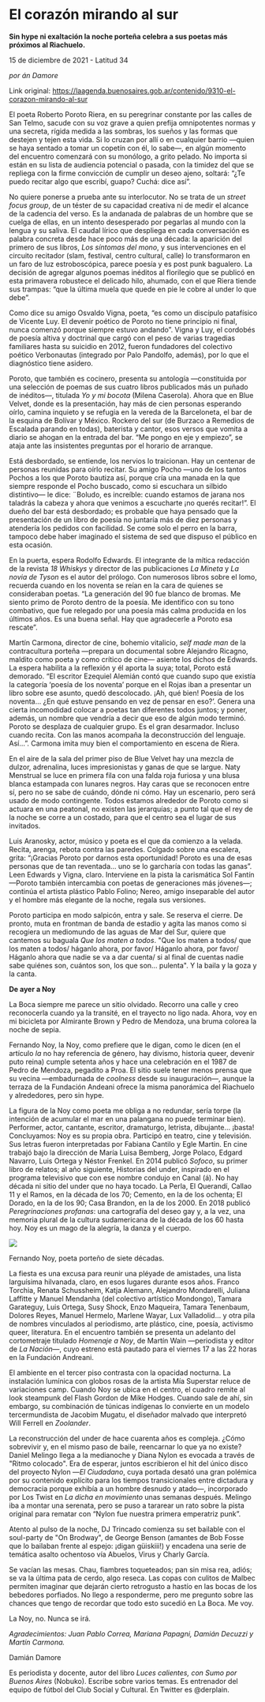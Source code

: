 # El corazón mirando al sur

**Sin hype ni exaltación la noche porteña celebra a sus poetas más próximos al Riachuelo.**

15 de diciembre de 2021 - Latitud 34

_por án Damore_

Link original: https://laagenda.buenosaires.gob.ar/contenido/9310-el-corazon-mirando-al-sur



El poeta Roberto Poroto Riera, en su peregrinar constante por las calles de San Telmo, sacude con su voz grave a quien prefija omnipotentes normas y una secreta, rígida medida a las sombras, los sueños y las formas que destejen y tejen esta vida. Si lo cruzan por allí o en cualquier barrio —quien se haya sentado a tomar un copetín con él, lo sabe—, en algún momento del encuentro comenzará con su monólogo, a grito pelado. No importa si están en su lista de audiencia potencial o pasada, con la timidez del que se repliega con la firme convicción de cumplir un deseo ajeno, soltará: “¿Te puedo recitar algo que escribí, guapo? Cuchá: dice así”.




No quiere ponerse a prueba ante su interlocutor. No se trata de un *street focus group*, de un téster de su capacidad creativa ni de medir el alcance de la cadencia del verso. Es la andanada de palabras de un hombre que se cuelga de ellas, en un intento desesperado por pegarlas al mundo con la lengua y su saliva. El caudal lírico que despliega en cada conversación es palabra concreta desde hace poco más de una década: la aparición del primero de sus libros, *Los síntomas del mono*, y sus intervenciones en el circuito recitador (slam, festival, centro cultural, calle) lo transformaron en un faro de luz estroboscópica, parece poesía y es post punk bagualero. La decisión de agregar algunos poemas inéditos al florilegio que se publicó en esta primavera robustece el delicado hilo, ahumado, con el que Riera tiende sus trampas: “que la última muela que quede en pie le cobre al under lo que debe”.




Como dice su amigo Osvaldo Vigna, poeta, “es como un discípulo patafísico de Vicente Luy. El devenir poético de Poroto no tiene principio ni final, nunca comenzó porque siempre estuvo andando”. Vigna y Luy, el cordobés de poesía altiva y doctrinal que cargó con el peso de varias tragedias familiares hasta su suicidio en 2012, fueron fundadores del colectivo poético Verbonautas (integrado por Palo Pandolfo, además), por lo que el diagnóstico tiene asidero.




Poroto, que también es cocinero, presenta su antología —constituida por una selección de poemas de sus cuatro libros publicados más un puñado de inéditos—, titulada *Yo y mi bocota* (Milena Caserola). Ahora que en Blue Velvet, donde es la presentación, hay más de cien personas esperando oírlo, camina inquieto y se refugia en la vereda de la Barceloneta, el bar de la esquina de Bolívar y México. Rockero del sur (de Burzaco a Remedios de Escalada parando en todas), baterista y cantor, esos versos que vomita a diario se ahogan en la entrada del bar. “Me pongo en eje y empiezo”, se ataja ante las insistentes preguntas por el horario de arranque.




Está desbordado, se entiende, los nervios lo traicionan. Hay un centenar de personas reunidas para oírlo recitar. Su amigo Pocho —uno de los tantos Pochos a los que Poroto bautiza así, porque cría una manada en la que siempre responde el Pocho buscado, como si escuchara un silbido distintivo— le dice: ¨Boludo, es increíble: cuando estamos de jarana nos taladrás la cabeza y ahora que venimos a escucharte ¡no querés recitar!”. El dueño del bar está desbordado; es probable que haya pensado que la presentación de un libro de poesía no juntaría más de diez personas y atendería los pedidos con facilidad. Se come solo el perro en la barra, tampoco debe haber imaginado el sistema de sed que dispuso el público en esta ocasión.




En la puerta, espera Rodolfo Edwards. El integrante de la mítica redacción de la revista *18 Whiskys* y director de las publicaciones *La Mineta* y *La novia de Tyson* es el autor del prólogo. Con numerosos libros sobre el lomo, recuerda cuando en los noventa se reían en la cara de quienes se consideraban poetas. “La generación del 90 fue blanco de bromas. Me siento primo de Poroto dentro de la poesía. Me identifico con su tono combativo, que fue relegado por una poesía más calma producida en los últimos años. Es una buena señal. Hay que agradecerle a Poroto esa rescate”.




Martín Carmona, director de cine, bohemio vitalicio, *self made man* de la contracultura porteña —prepara un documental sobre Alejandro Ricagno, maldito como poeta y como crítico de cine— asiente los dichos de Edwards. La espera habilita a la reflexión y él aporta la suya; total, Poroto está demorado. “El escritor Ezequiel Alemián contó que cuando supo que existía la categoría ‘poesía de los noventa’ porque en el Rojas iban a presentar un libro sobre ese asunto, quedó descolocado. ¡Ah, qué bien! Poesía de los noventa… ¿En qué estuve pensando en vez de pensar en eso?’. Genera una cierta incomodidad colocar a poetas tan diferentes todos juntos; y poner, además, un nombre que vendría a decir que eso de algún modo terminó. Poroto se desplaza de cualquier grupo. Es el gran desarmador. Incluso cuando recita. Con las manos acompaña la deconstrucción del lenguaje. Así…”. Carmona imita muy bien el comportamiento en escena de Riera.




En el aire de la sala del primer piso de Blue Velvet hay una mezcla de dulzor, adrenalina, luces impresionistas y ganas de que se largue. Naty Menstrual se luce en primera fila con una falda roja furiosa y una blusa blanca estampada con lunares negros. Hay caras que se reconocen entre sí, pero no se sabe de cuándo, dónde ni cómo. Hay un escenario, pero será usado de modo contingente. Todos estamos alrededor de Poroto como si actuara en una peatonal, no existen las jerarquías; a punto tal que el rey de la noche se corre a un costado, para que el centro sea el lugar de sus invitados.




Luis Aranosky, actor, músico y poeta es el que da comienzo a la velada. Recita, arenga, rebota contra las paredes. Colgado sobre una escalera, grita: “¡Gracias Poroto por darnos esta oportunidad! Poroto es una de esas personas que de tan reventada… uno se lo garcharía con todas las ganas”. Leen Edwards y Vigna, claro. Interviene en la pista la carismática Sol Fantín —Poroto también intercambia con poetas de generaciones más jóvenes—; continúa el artista plástico Pablo Folino; Nereo, amigo inseparable del autor y el hombre más elegante de la noche, regala sus versiones.




Poroto participa en modo salpicón, entra y sale. Se reserva el cierre. De pronto, muta en frontman de banda de estadio y agita las manos como si recogiera un mediomundo de las aguas de Mar del Sur, quiere que cantemos su baguala *Que los maten a todos*. "Que los maten a todos/ que los maten a todos/ háganlo ahora, por favor/ Háganlo ahora, por favor/ Háganlo ahora que nadie se va a dar cuenta/ si al final de cuentas nadie sabe quiénes son, cuántos son, los que son… pulenta". Y la baila y la goza y la canta.




**De ayer a Noy**




La Boca siempre me parece un sitio olvidado. Recorro una calle y creo reconocerla cuando ya la transité, en el trayecto no ligo nada. Ahora, voy en mi bicicleta por Almirante Brown y Pedro de Mendoza, una bruma colorea la noche de sepia.




Fernando Noy, la Noy, como prefiere que le digan, como le dicen (en el artículo *la* no hay referencia de género, hay divismo, historia queer, devenir puto reina) cumple setenta años y hace una celebración en el 1987 de Pedro de Mendoza, pegadito a Proa. El sitio suele tener menos prensa que su vecina —embadurnada de *coolness* desde su inauguración—, aunque la terraza de la Fundación Andeani ofrece la misma panorámica del Riachuelo y alrededores, pero sin hype.




La figura de la Noy como poeta me obliga a no redundar, sería torpe (la intención de acumular el mar en una palangana no puede terminar bien). Performer, actor, cantante, escritor, dramaturgo, letrista, dibujante… ¡basta! Concluyamos: Noy es su propia obra. Participó en teatro, cine y televisión. Sus letras fueron interpretadas por Fabiana Cantilo y Egle Martin. En cine trabajó bajo la dirección de María Luisa Bemberg, Jorge Polaco, Edgard Navarro, Luis Ortega y Néstor Frenkel. En 2014 publicó *Sofoco*, su primer libro de relatos; al año siguiente, Historias del under, inspirado en el programa televisivo que con ese nombre condujo en Canal (á). No hay década ni sitio del under que no haya tocado. La Perla, El Querandí, Callao 11 y el Ramos, en la década de los 70; Cemento, en la de los ochenta; El Dorado, en la de los 90; Casa Brandon, en la de los 2000. En 2018 publicó *Peregrinaciones profanas*: una cartografía del deseo gay y, a la vez, una memoria plural de la cultura sudamericana de la década de los 60 hasta hoy. Noy es un mago de la alegría, la danza y el cuerpo.




![](https://cdn.feater.me/files/images/125539/da4f3e19-eb1b-46c9-952a-bb591d70547d.png)




Fernando Noy, poeta porteño de siete décadas.




La fiesta es una excusa para reunir una pléyade de amistades, una lista larguísima hilvanada, claro, en esos lugares durante esos años. Franco Torchia, Renata Schussheim, Katja Alemann, Alejandro Mondarelli, Juliana Laffitte y Manuel Mendanha (del colectivo artístico Mondongo), Tamara Garateguy, Luis Ortega, Susy Shock, Enzo Maqueira, Tamara Tenenbaum, Dolores Reyes, Manuel Hermelo, Marlene Wayar, Lux Valladolid… y otra pila de nombres vinculados al periodismo, arte plástico, cine, poesía, activismo queer, literatura. En el encuentro también se presenta un adelanto del cortometraje titulado *Homenaje a Noy*, de Martín Wain —periodista y editor de *La Nación*—, cuyo estreno está pautado para el viernes 17 a las 22 horas en la Fundación Andreani.




El ambiente en el tercer piso contrasta con la opacidad nocturna. La instalación lumínica con globos rosas de la artista Mía Superstar reluce de variaciones camp. Cuando Noy se ubica en el centro, el cuadro remite al look steampunk del Flash Gordon de Mike Hodges. Cuando sale de ahí, sin embargo, su combinación de túnicas indígenas lo convierte en un modelo tercermundista de Jacobim Mugatu, el diseñador malvado que interpretó Will Ferrell en *Zoolander*.




La reconstrucción del under de hace cuarenta años es compleja. ¿Cómo sobrevivir y, en el mismo paso de baile, reencarnar lo que ya no existe? Daniel Melingo llega a la medianoche y Diana Nylon es evocada a través de "Ritmo colocado". Era de esperar, juntos escribieron el hit del único disco del proyecto Nylon —*El Ciudadano*, cuya portada desató una gran polémica por su contenido explícito para los tiempos transicionales entre dictadura y democracia porque exhibía a un hombre desnudo y atado—, incorporado por Los Twist en *La dicha en movimiento* unas semanas después. Melingo iba a montar una serenata, pero se puso a tararear un rato sobre la pista original para rematar con “Nylon fue nuestra primera emperatriz punk”.




Atento al pulso de la noche, DJ Trincado comienza su set bailable con el soul-party de "On Brodway", de George Benson (amantes de Bob Fosse que lo bailaban frente al espejo: ¡digan güiskiii!) y encadena una serie de temática asalto ochentoso vía Abuelos, Virus y Charly García.




Se vacían las mesas. Chau, fiambres toqueteados; pan sin misa rea, adiós; se va la última pata de cerdo, algo reseca. Las copas con culitos de Malbec permiten imaginar que dejarán cierto retrogusto a hastío en las bocas de los bebedores porfiados. No llego a responderme, pero me pregunto sobre las chances que tengo de recordar que todo esto sucedió en La Boca. Me voy.




La Noy, no. Nunca se irá.




*Agradecimientos: Juan Pablo Correa, Mariana Papagni, Damián Decuzzi y Martín Carmona.*




Damián Damore




Es periodista y docente, autor del libro *Luces calientes, con Sumo por Buenos Aires* (Nobuko). Escribe sobre varios temas. Es entrenador del equipo de fútbol del Club Social y Cultural. En Twitter es @derplain.



